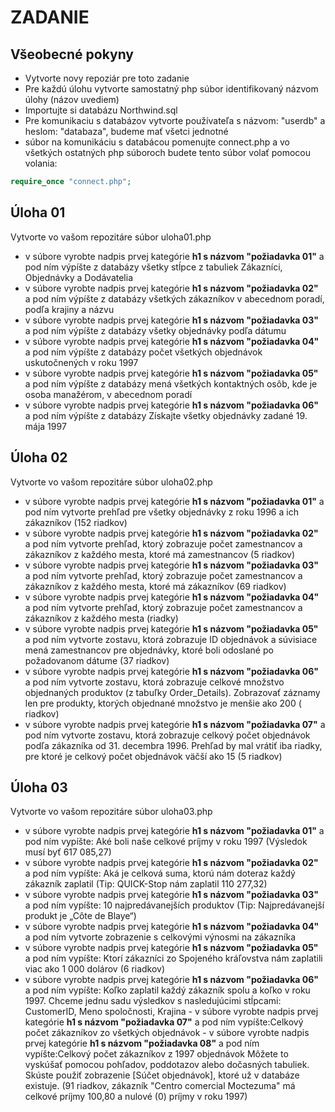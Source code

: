 # ZADANIE 
## Všeobecné pokyny

- Vytvorte novy repoziár pre toto zadanie
- Pre každú úlohu vytvorte samostatný php súbor identifikovaný názvom úlohy (názov uvediem)
- Importujte si databázu Northwind.sql
- Pre komunikaciu s databázov vytvorte používateľa s názvom: "userdb" a heslom: "databaza", budeme mať všetci jednotné
- súbor na komunikáciu s databácou pomenujte connect.php a vo všetkých ostatných php súboroch budete tento súbor volať pomocou volania: 
```php
require_once "connect.php";
```

## Úloha 01 
Vytvorte vo vašom repozitáre súbor  uloha01.php
- v súbore vyrobte nadpis prvej kategórie **h1 s názvom "požiadavka 01"** a pod ním výpíšte z databázy všetky stĺpce z tabuliek Zákazníci, Objednávky a Dodávatelia
-  v súbore vyrobte nadpis prvej kategórie **h1 s názvom "požiadavka 02"** a pod ním výpíšte z databázy všetkých zákazníkov v abecednom poradí, podľa krajiny a názvu
-  v súbore vyrobte nadpis prvej kategórie **h1 s názvom "požiadavka 03"** a pod ním výpíšte z databázy všetky objednávky podľa dátumu
-  v súbore vyrobte nadpis prvej kategórie **h1 s názvom "požiadavka 04"** a pod ním výpíšte z databázy počet všetkých objednávok uskutočnených v roku 1997
-  v súbore vyrobte nadpis prvej kategórie **h1 s názvom "požiadavka 05"** a pod ním výpíšte z databázy mená všetkých kontaktných osôb, kde je osoba manažérom, v abecednom poradí
-  v súbore vyrobte nadpis prvej kategórie **h1 s názvom "požiadavka 06"** a pod ním výpíšte z databázy Získajte všetky objednávky zadané 19. mája 1997  

## Úloha 02 
Vytvorte vo vašom repozitáre súbor  uloha02.php

 - v súbore vyrobte nadpis prvej kategórie **h1 s názvom "požiadavka 01"** a pod ním vytvorte prehľad pre všetky objednávky z roku 1996 a ich zákazníkov (152 riadkov)
 - v súbore vyrobte nadpis prvej kategórie **h1 s názvom "požiadavka 02"** a pod ním vytvorte  prehľad, ktorý zobrazuje počet zamestnancov a zákazníkov z každého mesta, ktoré má zamestnancov (5 riadkov)
- v súbore vyrobte nadpis prvej kategórie **h1 s názvom "požiadavka 03"** a pod ním vytvorte  prehľad, ktorý zobrazuje počet zamestnancov a zákazníkov z každého mesta, ktoré má zákazníkov (69 riadkov)
- v súbore vyrobte nadpis prvej kategórie **h1 s názvom "požiadavka 04"** a pod ním vytvorte  prehľad, ktorý zobrazuje počet zamestnancov a zákazníkov z každého mesta (riadky)
 - v súbore vyrobte nadpis prvej kategórie **h1 s názvom "požiadavka 05"** a pod ním vytvorte  zostavu, ktorá zobrazuje ID objednávok a súvisiace mená zamestnancov pre objednávky, ktoré boli odoslané po požadovanom dátume (37 riadkov)
 - v súbore vyrobte nadpis prvej kategórie **h1 s názvom "požiadavka 06"** a pod ním vytvorte  zostavu, ktorá zobrazuje celkové množstvo objednaných produktov (z tabuľky Order_Details). Zobrazovať záznamy len pre produkty, ktorých objednané množstvo je menšie ako 200 ( riadkov)
 - v súbore vyrobte nadpis prvej kategórie **h1 s názvom "požiadavka 07"** a pod ním vytvorte  zostavu, ktorá zobrazuje celkový počet objednávok podľa zákazníka od 31. decembra 1996. Prehľad by mal vrátiť iba riadky, pre ktoré je celkový počet objednávok väčší ako 15 (5 riadkov)
 
  ## Úloha 03
  Vytvorte vo vašom repozitáre súbor  uloha03.php 
  - v súbore vyrobte nadpis prvej kategórie **h1 s názvom "požiadavka 01"** a pod ním vypíšte: Aké boli naše celkové príjmy v roku 1997 (Výsledok musí byť 617 085,27)
  - v súbore vyrobte nadpis prvej kategórie **h1 s názvom "požiadavka 02"** a pod ním vypíšte:  Aká je celková suma, ktorú nám doteraz každý zákazník zaplatil (Tip: QUICK-Stop nám zaplatil 110 277,32)
  - v súbore vyrobte nadpis prvej kategórie **h1 s názvom "požiadavka 03"** a pod ním vypíšte:  10 najpredávanejších produktov (Tip: Najpredávanejší produkt je „Côte de Blaye“)
  - v súbore vyrobte nadpis prvej kategórie **h1 s názvom "požiadavka 04"** a pod ním vytvorte zobrazenie s celkovými výnosmi na zákazníka
   - v súbore vyrobte nadpis prvej kategórie **h1 s názvom "požiadavka 05"** a pod ním vypíšte: Ktorí zákazníci zo Spojeného kráľovstva nám zaplatili viac ako 1 000 dolárov (6 riadkov)
   - v súbore vyrobte nadpis prvej kategórie **h1 s názvom "požiadavka 06"** a pod ním vypíšte: Koľko zaplatil každý zákazník spolu a koľko v roku 1997. Chceme jednu sadu výsledkov s nasledujúcimi stĺpcami:  CustomerID,  Meno spoločnosti,  Krajina
    - v súbore vyrobte nadpis prvej kategórie **h1 s názvom "požiadavka 07"** a pod ním vypíšte:Celkový počet zákazníkov zo všetkých objednávok
    - v súbore vyrobte nadpis prvej kategórie **h1 s názvom "požiadavka 08"** a pod ním vypíšte:Celkový počet zákazníkov z 1997 objednávok Môžete to vyskúšať pomocou pohľadov, poddotazov alebo dočasných tabuliek. Skúste použiť zobrazenie [Súčet objednávok], ktoré už v databáze existuje. (91 riadkov, zákazník "Centro comercial Moctezuma" má celkové príjmy 100,80 a nulové (0) príjmy v roku 1997)
 
 <!---
 ## Úloha 03
Vytvorte vo vašom repozitáre súbor  uloha03.php Pri tejto úlohe nahrajte do repozitára aj export vašej verzie databázy pod názvom "northwind-03.sql"

 - Vložte sa do tabuľky Zamestnanci a zahrňte nasledujúce polia: Priezvisko, Meno, Titul, Zdvorilostný titul, Dátum narodenia, Dátum prenájmu, Mesto, Región, PSČ, Krajina, Domovský telefón, Hlásenia Komu
-  Vložiť objednávku pre seba do tabuľky Objednávky Zahrňte nasledujúce polia: CustomerID, EmployeeID, OrderDate, RequiredDate
-  Vložte podrobnosti objednávky do tabuľky Order_Details Zahrňte nasledujúce polia: OrderID, ProductID, UnitPrice, Quantity, Discount


 Aktualizujte svoj telefón (z predchádzajúceho záznamu v tabuľke Zamestnanci) (1 riadok)
 Dvojnásobné množstvo záznamu podrobností objednávky, ktoré ste vložili predtým (1 riadok)
 Zopakujte predchádzajúcu aktualizáciu, ale tentoraz aktualizujte všetky objednávky, ktoré sú s vami spojené (1 riadok)


 Vymažte záznamy, ktoré ste predtým vložili. Neodstraňujte žiadne ďalšie záznamy!
 
 --->